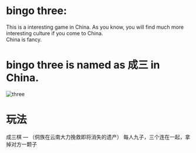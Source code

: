 # bingo three:  
This is a interesting game in China. As you know, you will find much more interesting culture if you come to China.  
China is fancy.  

# bingo three is named as 成三 in China.  
![three](https://github.com/Guguant/honey-time/blob/master/bingo-three/logo/intro.png)  


# 玩法  
成三棋 — （侗族在云南大力挽救即将消失的遗产） 
每人九子，三个连在一起，拿掉对方一颗子  
